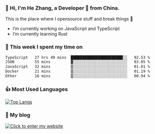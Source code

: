 ### 👋 Hi, I'm He Zhang, a Developer 🚀 from China.

This is the place where I opensource stuff and break things :rofl:

- I’m currently working on JavaScript and TypeScript
- I’m currently learning Rust

### 💪 This week I spent my time on 
<!--START_SECTION:waka-->

```txt
TypeScript   27 hrs 49 mins  ███████████████████████░░   92.53 %
JSON         55 mins         ▓░░░░░░░░░░░░░░░░░░░░░░░░   03.05 %
JavaScript   32 mins         ▒░░░░░░░░░░░░░░░░░░░░░░░░   01.81 %
Docker       21 mins         ▒░░░░░░░░░░░░░░░░░░░░░░░░   01.19 %
Other        16 mins         ▒░░░░░░░░░░░░░░░░░░░░░░░░   00.94 %
```

<!--END_SECTION:waka-->

### 👍 Most Used Languages
[![Top Langs](https://github-readme-stats.vercel.app/api/top-langs/?username=zhanghecool&layout=compact)](https://zhanghe.cool)

### 🌈 My blog 
[![Click to enter my website](https://cdn.jsdelivr.net/gh/zhanghecool/assets/images/gif/zhanghecools.gif)](https://zhanghe.cool)
